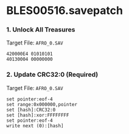 # BLES00516.savepatch

### 1. Unlock All Treasures

Target File: `AFRO_0.SAV`

```
420000E4 01010101
40130004 00000000
```

### 2. Update CRC32:0 (Required)

Target File: `AFRO_0.SAV`

```
set pointer:eof-4
set range:0x000000,pointer
set [hash]:CRC32:0
set [hash]:xor:FFFFFFFF
set pointer:eof-4
write next (0):[hash]
```

